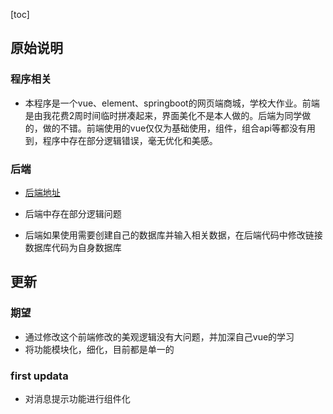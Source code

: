[toc]

## 原始说明

### 程序相关

- 本程序是一个vue、element、springboot的网页端商城，学校大作业。前端是由我花费2周时间临时拼凑起来，界面美化不是本人做的。后端为同学做的，做的不错。前端使用的vue仅仅为基础使用，组件，组合api等都没有用到，程序中存在部分逻辑错误，毫无优化和美感。

### 后端

- <a href="https://github.com/srx-2000/transaction">后端地址</a>

- 后端中存在部分逻辑问题
- 后端如果使用需要创建自己的数据库并输入相关数据，在后端代码中修改链接数据库代码为自身数据库



## 更新

### 期望

- 通过修改这个前端修改的美观逻辑没有大问题，并加深自己vue的学习
- 将功能模块化，细化，目前都是单一的

### first updata

- 对消息提示功能进行组件化









